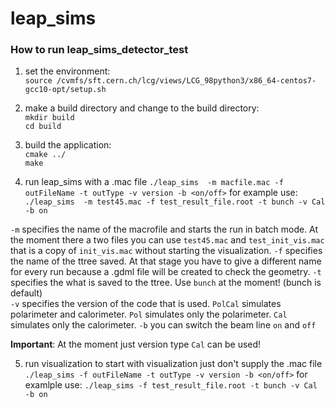 # leap_sims

### How to run leap_sims_detector_test
1.  set the environment:  
  `source /cvmfs/sft.cern.ch/lcg/views/LCG_98python3/x86_64-centos7-gcc10-opt/setup.sh`  

2.  make a build directory and change to the build directory:  
  `mkdir build`  
  `cd build`  

3. build the application:  
  `cmake ../`  
  `make`  
4. run leap_sims with a .mac file
  `./leap_sims  -m macfile.mac -f outFileName -t outType -v version -b <on/off>`
  for example use: `./leap_sims  -m test45.mac -f test_result_file.root -t bunch -v Cal -b on`

  `-m` specifies the name of the macrofile and starts the run in batch mode. At the moment there a two files you can use `test45.mac` and `test_init_vis.mac` that is a copy of `init_vis.mac` without starting the visualization.
  `-f` specifies the name of the ttree saved. At that stage you have to give a different name for every run because a .gdml file will be created to check the geometry.
  `-t` specifies the what is saved to the ttree. Use `bunch` at the moment! (bunch is default)   
  `-v` specifies the version of the code that is used. `PolCal` simulates polarimeter and calorimeter. `Pol` simulates only the polarimeter. `Cal` simulates only the calorimeter.
  `-b` you can switch the beam line `on` and `off`

  **Important**: At the moment just version type `Cal` can be used!

5. run visualization
  to start with visualization just don't supply the .mac file
  `./leap_sims -f outFileName -t outType -v version -b <on/off>`
  for examlple use: `./leap_sims -f test_result_file.root -t bunch -v Cal -b on`
